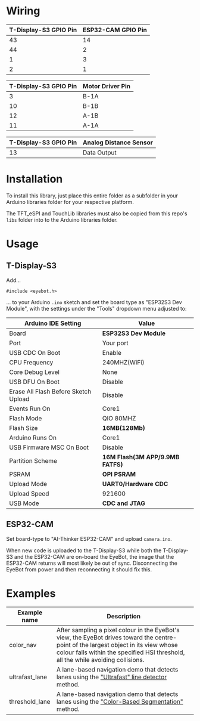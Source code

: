 # Wiring

| T-Display-S3 GPIO Pin | ESP32-CAM GPIO Pin |
|-----------------------|-----------------------|
| 43 | 14 |
| 44 | 2 |
| 1 | 3 |
| 2 | 1 |

| T-Display-S3 GPIO Pin | Motor Driver Pin |
|-----------------------|-----------------|
| 3 | B-1A |
| 10 | B-1B |
| 12 | A-1B |
| 11 | A-1A |

| T-Display-S3 GPIO Pin | Analog Distance Sensor |
|-----------------------|------------------------|
| 13 | Data Output |

# Installation

To install this library, just place this entire folder as a subfolder in your
Arduino libraries folder for your respective platform.

The TFT_eSPI and TouchLib libraries must also be copied from this repo's ```libs``` folder into to the Arduino libraries folder.

# Usage

## T-Display-S3

Add...

```#include <eyebot.h>```

... to your Arduino ```.ino``` sketch and set the board type as "ESP32S3 Dev Module",
with the settings under the "Tools" dropdown menu adjusted to:

| Arduino IDE Setting                  | Value                             |
| ------------------------------------ | --------------------------------- |
| Board                                | **ESP32S3 Dev Module**            |
| Port                                 | Your port                         |
| USB CDC On Boot                      | Enable                            |
| CPU Frequency                        | 240MHZ(WiFi)                      |
| Core Debug Level                     | None                              |
| USB DFU On Boot                      | Disable                           |
| Erase All Flash Before Sketch Upload | Disable                           |
| Events Run On                        | Core1                             |
| Flash Mode                           | QIO 80MHZ                         |
| Flash Size                           | **16MB(128Mb)**                   |
| Arduino Runs On                      | Core1                             |
| USB Firmware MSC On Boot             | Disable                           |
| Partition Scheme                     | **16M Flash(3M APP/9.9MB FATFS)** |
| PSRAM                                | **OPI PSRAM**                     |
| Upload Mode                          | **UART0/Hardware CDC**            |
| Upload Speed                         | 921600                            |
| USB Mode                             | **CDC and JTAG**                  |

## ESP32-CAM

Set board-type to "AI-Thinker ESP32-CAM" and upload ```camera.ino```. 

When new code is uploaded to the T-Display-S3 while both the T-Display-S3 and the ESP32-CAM are on-board the EyeBot, the image that the ESP32-CAM returns will most likely be out of sync. Disconnecting the EyeBot from power and then reconnecting it should fix this.

# Examples

| Example name | Description |
| ------------ | ----------- |
| color_nav | After sampling a pixel colour in the EyeBot's view, the EyeBot drives toward the centre-point of the largest object in its view whose colour falls within the specified HSI threshold, all the while avoiding collisions. |
| ultrafast_lane | A lane-based navigation demo that detects lanes using the ["Ultrafast" line detector](https://www.spiedigitallibrary.org/journals/journal-of-electronic-imaging/volume-31/issue-4/043019/Ultrafast-line-detector/10.1117/1.JEI.31.4.043019.short) method. |
| threshold_lane | A lane-based navigation demo that detects lanes using the ["Color-Based Segmentation"](https://ieeexplore.ieee.org/document/1505186) method. |